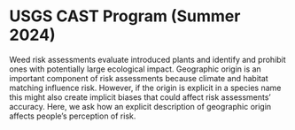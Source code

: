 # USGS CAST Program (Summer 2024)

Weed risk assessments evaluate introduced plants and identify and prohibit ones with potentially large ecological impact. Geographic origin is an important component of risk assessments because climate and habitat matching influence risk. However, if the origin is explicit in a species name this might also create implicit biases that could affect risk assessments’ accuracy. Here, we ask how an explicit description of geographic origin affects people’s perception of risk.
